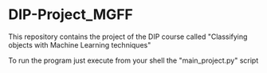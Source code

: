 # DIP-Project_MGFF
This repository contains the project of the DIP course called "Classifying objects with Machine Learning techniques"

To run the program just execute from your shell the "main_project.py" script
